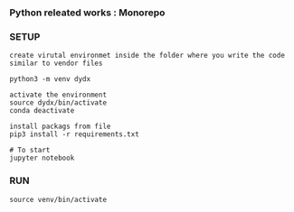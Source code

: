 ### Python releated works : Monorepo

### SETUP 
```
create virutal environmet inside the folder where you write the code similar to vendor files

python3 -m venv dydx

activate the environment
source dydx/bin/activate
conda deactivate

install packags from file
pip3 install -r requirements.txt

# To start 
jupyter notebook
```



### RUN 
`source venv/bin/activate`